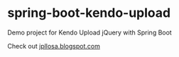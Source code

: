 # spring-boot-kendo-upload
Demo project for Kendo Upload jQuery with Spring Boot

Check out [jpllosa.blogspot.com](https://jpllosa.blogspot.com/)